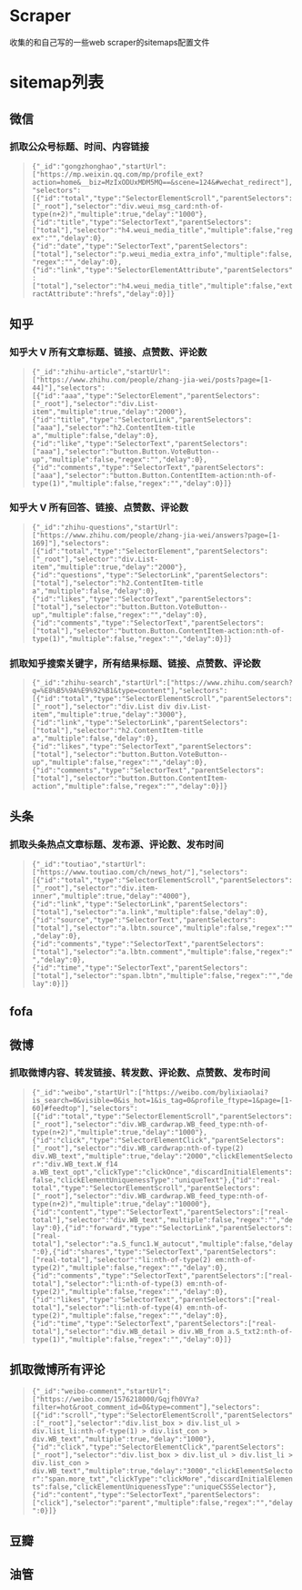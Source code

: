 # Scraper

收集的和自己写的一些web scraper的sitemaps配置文件


# sitemap列表
## 微信

### 抓取公众号标题、时间、内容链接

>`{"_id":"gongzhonghao","startUrl":["https://mp.weixin.qq.com/mp/profile_ext?action=home&__biz=MzIxODUxMDM5MQ==&scene=124&#wechat_redirect"],"selectors":[{"id":"total","type":"SelectorElementScroll","parentSelectors":["_root"],"selector":"div.weui_msg_card:nth-of-type(n+2)","multiple":true,"delay":"1000"},{"id":"title","type":"SelectorText","parentSelectors":["total"],"selector":"h4.weui_media_title","multiple":false,"regex":"","delay":0},{"id":"date","type":"SelectorText","parentSelectors":["total"],"selector":"p.weui_media_extra_info","multiple":false,"regex":"","delay":0},{"id":"link","type":"SelectorElementAttribute","parentSelectors":["total"],"selector":"h4.weui_media_title","multiple":false,"extractAttribute":"hrefs","delay":0}]}`

## 知乎

### 知乎大 V 所有文章标题、链接、点赞数、评论数

>`{"_id":"zhihu-article","startUrl":["https://www.zhihu.com/people/zhang-jia-wei/posts?page=[1-44]"],"selectors":[{"id":"aaa","type":"SelectorElement","parentSelectors":["_root"],"selector":"div.List-item","multiple":true,"delay":"2000"},{"id":"title","type":"SelectorLink","parentSelectors":["aaa"],"selector":"h2.ContentItem-title a","multiple":false,"delay":0},{"id":"like","type":"SelectorText","parentSelectors":["aaa"],"selector":"button.Button.VoteButton--up","multiple":false,"regex":"","delay":0},{"id":"comments","type":"SelectorText","parentSelectors":["aaa"],"selector":"button.Button.ContentItem-action:nth-of-type(1)","multiple":false,"regex":"","delay":0}]}`


### 知乎大 V 所有回答、链接、点赞数、评论数

>`{"_id":"zhihu-questions","startUrl":["https://www.zhihu.com/people/zhang-jia-wei/answers?page=[1-169]"],"selectors":[{"id":"total","type":"SelectorElement","parentSelectors":["_root"],"selector":"div.List-item","multiple":true,"delay":"2000"},{"id":"questions","type":"SelectorLink","parentSelectors":["total"],"selector":"h2.ContentItem-title a","multiple":false,"delay":0},{"id":"likes","type":"SelectorText","parentSelectors":["total"],"selector":"button.Button.VoteButton--up","multiple":false,"regex":"","delay":0},{"id":"comments","type":"SelectorText","parentSelectors":["total"],"selector":"button.Button.ContentItem-action:nth-of-type(1)","multiple":false,"regex":"","delay":0}]}`

### 抓取知乎搜索关键字，所有结果标题、链接、点赞数、评论数

>`{"_id":"zhihu-search","startUrl":["https://www.zhihu.com/search?q=%E8%B5%9A%E9%92%B1&type=content"],"selectors":[{"id":"total","type":"SelectorElementScroll","parentSelectors":["_root"],"selector":"div.List div div.List-item","multiple":true,"delay":"3000"},{"id":"link","type":"SelectorLink","parentSelectors":["total"],"selector":"h2.ContentItem-title a","multiple":false,"delay":0},{"id":"likes","type":"SelectorText","parentSelectors":["total"],"selector":"button.Button.VoteButton--up","multiple":false,"regex":"","delay":0},{"id":"comments","type":"SelectorText","parentSelectors":["total"],"selector":"button.Button.ContentItem-action","multiple":false,"regex":"","delay":0}]}`

## 头条

### 抓取头条热点文章标题、发布源、评论数、发布时间

>`{"_id":"toutiao","startUrl":["https://www.toutiao.com/ch/news_hot/"],"selectors":[{"id":"total","type":"SelectorElementScroll","parentSelectors":["_root"],"selector":"div.item-inner","multiple":true,"delay":"4000"},{"id":"link","type":"SelectorLink","parentSelectors":["total"],"selector":"a.link","multiple":false,"delay":0},{"id":"source","type":"SelectorText","parentSelectors":["total"],"selector":"a.lbtn.source","multiple":false,"regex":"","delay":0},{"id":"comments","type":"SelectorText","parentSelectors":["total"],"selector":"a.lbtn.comment","multiple":false,"regex":"","delay":0},{"id":"time","type":"SelectorText","parentSelectors":["total"],"selector":"span.lbtn","multiple":false,"regex":"","delay":0}]}`


## fofa


## 微博

### 抓取微博内容、转发链接、转发数、评论数、点赞数、发布时间

>`{"_id":"weibo","startUrl":["https://weibo.com/bylixiaolai?is_search=0&visible=0&is_hot=1&is_tag=0&profile_ftype=1&page=[1-60]#feedtop"],"selectors":[{"id":"total","type":"SelectorElementScroll","parentSelectors":["_root"],"selector":"div.WB_cardwrap.WB_feed_type:nth-of-type(n+2)","multiple":true,"delay":"1000"},{"id":"click","type":"SelectorElementClick","parentSelectors":["_root"],"selector":"div.WB_cardwrap:nth-of-type(2) div.WB_text","multiple":true,"delay":"2000","clickElementSelector":"div.WB_text.W_f14 a.WB_text_opt","clickType":"clickOnce","discardInitialElements":false,"clickElementUniquenessType":"uniqueText"},{"id":"real-total","type":"SelectorElementScroll","parentSelectors":["_root"],"selector":"div.WB_cardwrap.WB_feed_type:nth-of-type(n+2)","multiple":true,"delay":"10000"},{"id":"content","type":"SelectorText","parentSelectors":["real-total"],"selector":"div.WB_text","multiple":false,"regex":"","delay":0},{"id":"forward","type":"SelectorLink","parentSelectors":["real-total"],"selector":"a.S_func1.W_autocut","multiple":false,"delay":0},{"id":"shares","type":"SelectorText","parentSelectors":["real-total"],"selector":"li:nth-of-type(2) em:nth-of-type(2)","multiple":false,"regex":"","delay":0},{"id":"comments","type":"SelectorText","parentSelectors":["real-total"],"selector":"li:nth-of-type(3) em:nth-of-type(2)","multiple":false,"regex":"","delay":0},{"id":"likes","type":"SelectorText","parentSelectors":["real-total"],"selector":"li:nth-of-type(4) em:nth-of-type(2)","multiple":false,"regex":"","delay":0},{"id":"time","type":"SelectorText","parentSelectors":["real-total"],"selector":"div.WB_detail > div.WB_from a.S_txt2:nth-of-type(1)","multiple":false,"regex":"","delay":0}]}`

## 抓取微博所有评论

>`{"_id":"weibo-comment","startUrl":["https://weibo.com/1576218000/Gqjfh0VYa?filter=hot&root_comment_id=0&type=comment"],"selectors":[{"id":"scroll","type":"SelectorElementScroll","parentSelectors":["_root"],"selector":"div.list_box > div.list_ul > div.list_li:nth-of-type(1) > div.list_con > div.WB_text","multiple":true,"delay":"1000"},{"id":"click","type":"SelectorElementClick","parentSelectors":["_root"],"selector":"div.list_box > div.list_ul > div.list_li > div.list_con > div.WB_text","multiple":true,"delay":"3000","clickElementSelector":"span.more_txt","clickType":"clickMore","discardInitialElements":false,"clickElementUniquenessType":"uniqueCSSSelector"},{"id":"content","type":"SelectorText","parentSelectors":["click"],"selector":"parent","multiple":false,"regex":"","delay":0}]}`


## 豆瓣



## 油管


